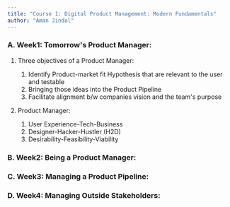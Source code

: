 ```yaml
---
title: "Course 1: Digital Product Management: Modern Fundamentals"
author: "Aman Jindal"
---
```

### A. Week1: Tomorrow's Product Manager:

1. Three objectives of a Product Manager:
   1. Identify Product-market fit Hypothesis that are relevant to the user and testable
   2. Bringing those ideas into the Product Pipeline
   3. Facilitate alignment b/w companies vision and the team's purpose

2. Product Manager:
   1. User Experience-Tech-Business
   2. Designer-Hacker-Hustler (H2D)
   3. Desirability-Feasibility-Viability

### B. Week2: Being a Product Manager:

### C. Week3: Managing a Product Pipeline:

### D. Week4: Managing Outside Stakeholders:

